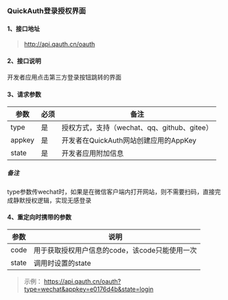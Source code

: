 ### QuickAuth登录授权界面

#### 1、接口地址

> http://api.qauth.cn/oauth

#### 2、接口说明 

开发者应用点击第三方登录按钮跳转的界面

#### 3、请求参数

|参数|必须|备注|
|--|--|--|
|type|是|授权方式，支持（wechat、qq、github、gitee）|
|appkey|是|开发者在QuickAuth网站创建应用的AppKey|
|state|是|开发者应用附加信息|

##### 备注
type参数传wechat时，如果是在微信客户端内打开网站，则不需要扫码，直接完成静默授权逻辑，实现无感登录

#### 4、重定向时携带的参数

|参数|说明|
|--|--|
|code|用于获取授权用户信息的code，该code只能使用一次|
|state|调用时设置的state|

> 示例： https://api.qauth.cn/oauth?type=wechat&appkey=e0176d4b&state=login